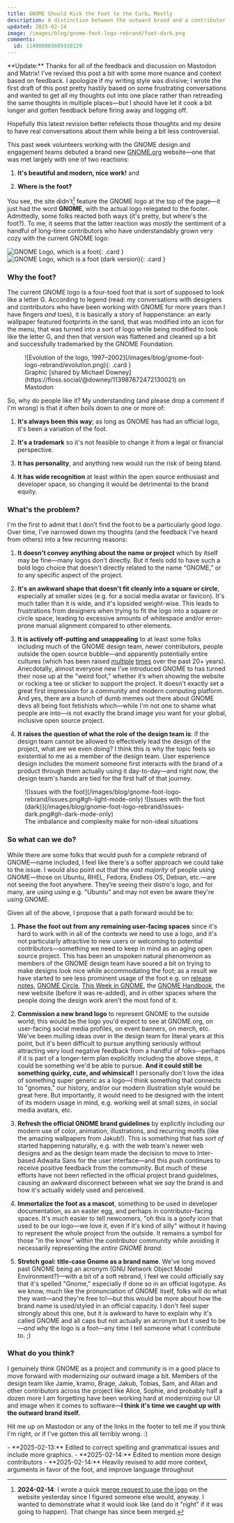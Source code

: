 ```yaml
---
title: GNOME Should Kick the Foot to the Curb… Mostly
description: A distinction between the outward brand and a contributor mascot could provide some balance
updated: 2025-02-14
image: /images/blog/gnome-foot-logo-rebrand/foot-dark.png
comments:
  id: 114000865605930129
---
```


<aside markdown=1>
**Update:** Thanks for all of the feedback and discussion on Mastodon and Matrix! I've revised this post a bit with some more nuance and context based on feedback. I apologize if my writing style was divisive; I wrote the first draft of this post pretty hastily based on some frustrating conversations and wanted to get all my thoughts out into one place rather than retreading the same thoughts in multiple places—but I should have let it cook a bit longer and gotten feedback before firing away and logging off.

Hopefully this latest revision better refelects those thoughts and my desire to have real conversations about them while being a bit less controversial.
</aside>

This past week volunteers working with the GNOME design and engagement teams debuted a brand new [GNOME.org](https://gnome.org) website—one that was met largely with one of two reactions:

1. **It's beautiful and modern, nice work!** and

2. **Where is the foot‽**

You see, the site didn't[^logo update] feature the GNOME logo at the top of the page—it just had the word **GNOME**, with the actual logo relegated to the footer. Admittedly, some folks reacted both ways (it's pretty, but where's the foot?). To me, it seems that the latter reaction was _mostly_ the sentiment of a handful of long-time contributors who have understandably grown very cozy with the current GNOME logo:

![GNOME Logo, which is a foot](/images/blog/gnome-foot-logo-rebrand/foot.svg#gh-light-mode-only){: .card }
![GNOME Logo, which is a foot (dark version)](/images/blog/gnome-foot-logo-rebrand/foot-dark.svg#gh-dark-mode-only){: .card }

[^logo update]: **2024-02-14**: I wrote a quick [merge request to use the logo](https://gitlab.gnome.org/Teams/Websites/www.gnome.org/-/merge_requests/28) on the website yesterday since I figured someone else would, anyway. I wanted to demonstrate what it would look like (and do it "right" if it was going to happen). That change has since been merged.

### Why the foot?

The current GNOME logo is a four-toed foot that is sort of supposed to look like a letter G. According to legend (read: my conversations with designers and contributors who have been working with GNOME for more years than I have fingers _and_ toes), it is basically a story of happenstance: an early wallpaper featured footprints in the sand, that was modified into an icon for the menu, that was turned into a sort of logo while being modified to look like the letter G, and then that version was flattened and cleaned up a bit and successfully trademarked by the GNOME Foundation.

<figure markdown=1>
![Evolution of the logo, 1997–2002](/images/blog/gnome-foot-logo-rebrand/evolution.png){: .card }
<figcaption markdown=1>
Graphic [shared by Michael Downey](https://floss.social/@downey/113987672472130021) on Mastodon
</figcaption>
</figure>

So, why do people like it? My understanding (and please drop a comment if I'm wrong) is that it often boils down to one or more of:

1. **It's always been this way**; as long as GNOME has had an official logo, it's been a variation of the foot.

2. **It's a trademark** so it's not feasible to change it from a legal or financial perspective.

3. **It has personality**, and anything new would run the risk of being bland.

4. **It has wide recognition** at least within the open source enthusiast and developer space, so changing it would be detrimental to the brand equity.

### What's the problem?

I'm the first to admit that I don’t find the foot to be a particularly good _logo_. Over time, I've narrowed down my thoughts (and the feedback I've heard from others) into a few recurring reasons:

1. **It doesn't convey anything about the name or project** which by itself may be fine—many logos don't directly. But it feels odd to have such a bold logo choice that doesn't directly related to the name “GNOME,” or to any specific aspect of the project.

2. **It's an awkward shape that doesn't fit cleanly into a square or circle**, especially at smaller sizes (e.g. for a social media avatar or favicon). It's much taller than it is wide, and it's lopsided weight-wise. This leads to frustrations from designers when trying to fit the logo into a square or circle space, leading to excessive amounts of whitespace and/or error-prone manual alignment compared to other elements.

3. **It is actively off-putting and unappealing** to at least some folks including much of the GNOME design team, newer contributors, people outside the open source bubble—and apparently potentially entire cultures (which has been raised [multiple](https://mail.gnome.org/archives/gnome-2-0-list/2001-October/msg00264.html) [times](https://mail.gnome.org/archives/marketing-list/2008-October/msg00086.html) over the past 20+ years). Anecdotally, almost everyone new I’ve introduced GNOME to has turned their nose up at the "weird foot," whether it’s when showing the website or rocking a tee or sticker to support the project. It doesn't exactly set a great first impression for a community and modern computing platform. And yes, there are a bunch of dumb memes out there about GNOME devs all being foot fetishists which—while I'm not one to shame what people are into—is not exactly the brand image you want for your global, inclusive open source project.

4. **It raises the question of what the role of the design team is**: if the design team cannot be allowed to effectively lead the design of the project, what are we even doing? I think this is why the topic feels so existential to me as a member of the design team. User experience design includes the moment someone first interacts with the brand of a product through them actually using it day-to-day—and right now, the design team's hands are tied for the first half of that journey.

<figure markdown=1>
![Issues with the foot](/images/blog/gnome-foot-logo-rebrand/issues.png#gh-light-mode-only)
![Issues with the foot (dark)](/images/blog/gnome-foot-logo-rebrand/issues-dark.png#gh-dark-mode-only)
<figcaption markdown=1>
The imbalance and complexity make for non-ideal situations
</figcaption>
</figure>

### So what can we do?

While there are some folks that would push for a _complete_ rebrand of GNOME—name included, I feel like there's a softer approach we could take to the issue. I would also point out that the _vast majority_ of people using GNOME—those on Ubuntu, RHEL, Fedora, Endless OS, Debian, etc.—are not seeing the foot anywhere. They’re seeing their distro's logo, and for many, are using using e.g. "Ubuntu" and may not even be aware they're using GNOME.

Given all of the above, I propose that a path forward would be to:

1. **Phase the foot out from any remaining user-facing spaces** since it's hard to work with in all of the contexts we need to use a logo, and it's not particularly attractive to new users or welcoming to potential contributors—something we need to keep in mind as an aging open source project. This has been an unspoken natural phenomenon as members of the GNOME design team have soured a bit on trying to make designs look nice while accommodating the foot; as a result we have started to see less prominent usage of the foot e.g. on [release notes](https://release.gnome.org), [GNOME Circle](https://circle.gnome.org), [This Week in GNOME](https://thisweek.gnome.org), the [GNOME Handbook](https://handbook.gnome.org), the new website (before it was re-added), and in other spaces where the people doing the design work aren't the most fond of it.

2. **Commission a new brand logo** to represent GNOME to the outside world; this would be the logo you'd expect to see at GNOME.org, on user-facing social media profiles, on event banners, on merch, etc. We've been mulling ideas over in the design team for literal years at this point, but it's been difficult to pursue anything seriously without attracting very loud negative feedback from a handful of folks—perhaps if it is part of a longer-term plan explicitly including the above steps, it could be something we'd be able to pursue. **And it could still be something quirky, cute, and whimsical!** I personally don't love the idea of something super generic as a logo—I think something that connects to "gnomes," our history, and/or our modern illustration style would be great here. But importantly, it would need to be designed with the intent of its modern usage in mind, e.g. working well at small sizes, in social media avatars, etc.

3. **Refresh the official GNOME brand guidelines** by explicitly including our modern use of color, animation, illustrations, and recurring motifs (like the amazing wallpapers from Jakub!). This is something that has _sort of_ started happening naturally, e.g. with the web team's newer web designs and as the design team made the decision to move to Inter-based Adwaita Sans for the user interface—and this push continues to receive positive feedback from the community. But much of these efforts have not been reflected in the official project brand guidelines, causing an awkward disconnect between what we _say_ the brand is and how it's actually widely used and perceived.

4. **Immortalize the foot as a mascot**, something to be used in developer documentation, as an easter egg, and perhaps in contributor-facing spaces. It's much easier to tell newcomers, "oh this is a goofy icon that used to be our logo—we love it, even if it's kind of silly" without it having to represent the whole project from the outside. It remains a symbol for those "in the know" within the contributor community while avoiding it necessarily representing the _entire GNOME brand._

5. **Stretch goal: title-case Gnome as a brand name**. We've long moved past GNOME being an acronym (GNU Network Object Model Environment?)—with a bit of a soft rebrand, I feel we could officially say that it's spelled "Gnome," especially if done so in an official logotype. As we know, much like the pronunciation of GNOME itself, folks will do what they want—and they're free to!—but this would be more about how the brand name is used/styled in an official capacity. I don't feel super strongly about this one, but it _is_ awkward to have to explain why it's called GNOME and all caps but not actually an acronym but it used to be—_and_ why the logo is a foot—any time I tell someone what I contribute to. ;)

### What do you think?

I genuinely think GNOME as a project and community is in a good place to move forward with modernizing our outward image a bit. Members of the design team like Jamie, kramo, Brage, Jakub, Tobias, Sam, and Allan and other contributors across the project like Alice, Sophie, and probably half a dozen more I am forgetting have been working hard at modernizing our UI and image when it comes to software—**I think it's time we caught up with the outward brand itself.**

Hit me up on Mastodon or any of the links in the footer to tell me if you think I'm right, or if I've gotten this all terribly wrong. :)

<aside markdown=1>
- **2025-02-13:** Edited to correct spelling and grammatical issues and include more graphics.
- **2025-02-14:** Edited to mention more design contributors
- **2025-02-14:** Heavily revised to add more context, arguments in favor of the foot, and improve language throughout
</aside>
